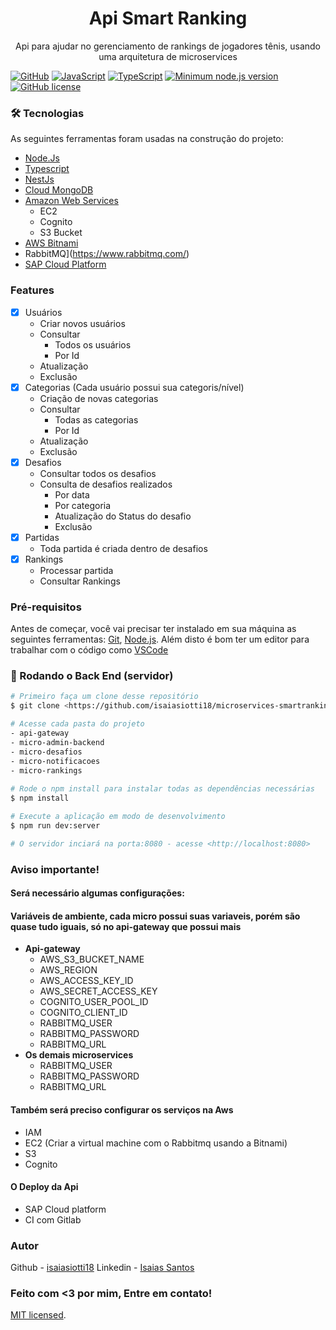 <h1 align="center">Api Smart Ranking</h1>

<p align=center>
  Api para ajudar no gerenciamento de rankings de jogadores tênis, usando uma arquitetura de microservices
</p>

[![GitHub](https://badgen.net/badge/icon/github?icon=github&label)](https://github.com/isaiasiotti18)
[![JavaScript](https://img.shields.io/badge/--F7DF1E?logo=javascript&logoColor=000)](https://www.javascript.com/)
[![TypeScript](https://badgen.net/badge/icon/typescript?icon=typescript&label)](https://typescriptlang.org)
[![Minimum node.js version](https://badgen.net/npm/node/express)](https://npmjs.com/package/express)
[![GitHub license](https://img.shields.io/github/license/isaiasiotti18/microservices-smartranking)](https://github.com/isaiasiotti18/microservices-smartranking/blob/master/LICENSE.md)

### 🛠 Tecnologias

As seguintes ferramentas foram usadas na construção do projeto:

- [Node.Js](https://nodejs.org/en/)
- [Typescript](https://www.typescriptlang.org/)
- [NestJs](https://www.nestjs.com/)
- [Cloud MongoDB](https://cloud.mongodb.com/)
- [Amazon Web Services](aws.amazon.com)
  - EC2
  - Cognito
  - S3 Bucket
- [AWS Bitnami](https://aws.bitnami.com/)
- RabbitMQ](https://www.rabbitmq.com/)
- [SAP Cloud Platform](https://www.sap.com/brazil/products/cloud-platform.html)

### Features

- [x] Usuários
  - Criar novos usuários
  - Consultar
    - Todos os usuários
    - Por Id
  - Atualização
  - Exclusão
- [x] Categorias (Cada usuário possui sua categoris/nível)
  - Criação de novas categorias
  - Consultar
    - Todas as categorias
    - Por Id
  - Atualização
  - Exclusão
- [x] Desafios
  - Consultar todos os desafios
  - Consulta de desafios realizados
    - Por data
    - Por categoria
    - Atualização do Status do desafio
    - Exclusão
- [x] Partidas
  - Toda partida é criada dentro de desafios
- [x] Rankings
  - Processar partida
  - Consultar Rankings

### Pré-requisitos

Antes de começar, você vai precisar ter instalado em sua máquina as seguintes ferramentas:
[Git](https://git-scm.com), [Node.js](https://nodejs.org/en/). 
Além disto é bom ter um editor para trabalhar com o código como [VSCode](https://code.visualstudio.com/)

### 🎲 Rodando o Back End (servidor)

```bash
# Primeiro faça um clone desse repositório
$ git clone <https://github.com/isaiasiotti18/microservices-smartranking>

# Acesse cada pasta do projeto
- api-gateway
- micro-admin-backend
- micro-desafios
- micro-notificacoes
- micro-rankings
  
# Rode o npm install para instalar todas as dependências necessárias
$ npm install

# Execute a aplicação em modo de desenvolvimento
$ npm run dev:server

# O servidor inciará na porta:8080 - acesse <http://localhost:8080> 
```

### Aviso importante!
#### Será necessário algumas configurações:

#### Variáveis de ambiente, cada micro possui suas variaveis, porém são quase tudo iguais, só no api-gateway que possui mais
- **Api-gateway**
  - AWS_S3_BUCKET_NAME
  - AWS_REGION
  - AWS_ACCESS_KEY_ID
  - AWS_SECRET_ACCESS_KEY
  - COGNITO_USER_POOL_ID
  - COGNITO_CLIENT_ID
  - RABBITMQ_USER
  - RABBITMQ_PASSWORD
  - RABBITMQ_URL
- **Os demais microservices**
  - RABBITMQ_USER
  - RABBITMQ_PASSWORD
  - RABBITMQ_URL

#### Também será preciso configurar os serviços na Aws
  - IAM
  - EC2 (Criar a virtual machine com o Rabbitmq usando a Bitnami)
  - S3
  - Cognito
  
#### O Deploy da Api
  - SAP Cloud platform
  - CI com Gitlab

### Autor

Github - [isaiasiotti18](https://www.github.com/isaiasiotti)
Linkedin - [Isaias Santos](https://www.linkedin.com/in/isaiasiotti)

### Feito com <3 por mim, Entre em contato!

[MIT licensed](LICENSE).